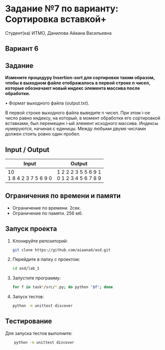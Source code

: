 # Задание №7 по варианту: Сортировка вставкой+
Студент(ка) ИТМО, Данилова Айаана Васильевна

## Вариант 6

## Задание
**Измените процедуру Insertion-sort для сортировки таким образом, чтобы в
выходном файле отображалось в первой строке n чисел, которые обозначают
новый индекс элемента массива после обработки.**

• Формат выходного файла (output.txt).

В первой строке выходного файла
выведите n чисел. При этом i-ое число равно индексу, на который, в момент
обработки его сортировкой вставками, был перемещен i-ый элемент исходного массива. Индексы нумеруются, начиная с единицы. Между любыми
двумя числами должен стоять ровно один пробел.


## Input / Output 

| Input                      | Output                                      |
|----------------------------|---------------------------------------------|
| 10<br/>1 8 4 2 3 7 5 6 9 0 | 1 2 2 2 3 5 5 6 9 1<br/>0 1 2 3 4 5 6 7 8 9 |


## Ограничения по времени и памяти

- Ограничение по времени. 2сек.
- Ограничение по памяти. 256 мб.


## Запуск проекта
1. Клонируйте репозиторий:
   ```bash
   git clone https://github.com/aiaanad/asd.git
   ```
2. Перейдите в папку с проектом:
   ```bash
   cd asd/lab_1
   ```
3. Запустите программу:
   ```bash
   for f in task*/src/*.py; do python "$f"; done 
   ```

4. Запуск тестов:
   ```bash
   python -m unittest discover
   ```


## Тестирование
Для запуска тестов выполните:
```bash
    python -m unittest discover
```
